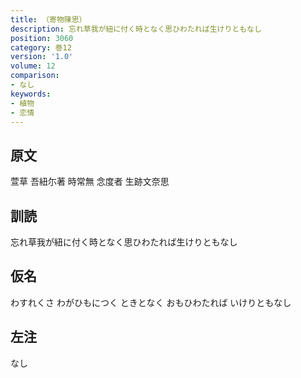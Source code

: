 ```yaml
---
title: （寄物陳思）
description: 忘れ草我が紐に付く時となく思ひわたれば生けりともなし
position: 3060
category: 巻12
version: '1.0'
volume: 12
comparison:
- なし
keywords:
- 植物
- 恋情
---
```


## 原文

萱草 吾紐尓著 時常無 念度者 生跡文奈思

## 訓読

忘れ草我が紐に付く時となく思ひわたれば生けりともなし

## 仮名

わすれくさ わがひもにつく ときとなく おもひわたれば いけりともなし

## 左注

なし
